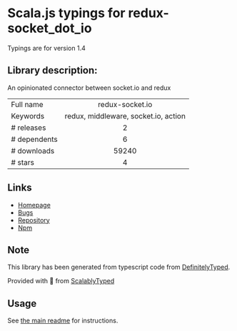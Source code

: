 
# Scala.js typings for redux-socket_dot_io

Typings are for version 1.4

## Library description:
An opinionated connector between socket.io and redux

|                    |                 |
| ------------------ | :-------------: |
| Full name          | redux-socket.io |
| Keywords           | redux, middleware, socket.io, action |
| # releases         | 2 |
| # dependents       | 6 |
| # downloads        | 59240 |
| # stars            | 4 |

## Links
- [Homepage](https://github.com/itaylor/redux-socket.io#readme)
- [Bugs](https://github.com/itaylor/redux-socket.io/issues)
- [Repository](https://github.com/itaylor/redux-socket.io)
- [Npm](https://www.npmjs.com/package/redux-socket.io)
    


## Note
This library has been generated from typescript code from [DefinitelyTyped](https://definitelytyped.org).

Provided with :purple_heart: from [ScalablyTyped](https://github.com/oyvindberg/ScalablyTyped)

## Usage
See [the main readme](../../readme.md) for instructions.


